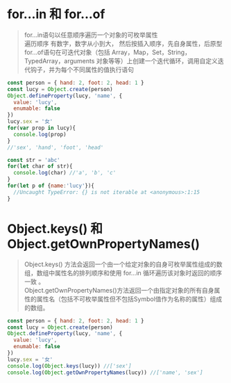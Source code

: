 # for...in 和 for...of
> for...in语句以任意顺序遍历一个对象的可枚举属性    
> 遍历顺序 有数字，数字从小到大， 然后按插入顺序，先自身属性，后原型  
> for...of语句在可迭代对象（包括 Array，Map，Set，String，TypedArray，arguments 对象等等）上创建一个迭代循环，调用自定义迭代钩子，并为每个不同属性的值执行语句
```js
const person = { hand: 2, foot: 2, head: 1 }
const lucy = Object.create(person)
Object.defineProperty(lucy, 'name', {
  value: 'lucy',
  enumable: false
})
lucy.sex = '女'
for(var prop in lucy){
  console.log(prop)
}
//'sex', 'hand', 'foot', 'head'

const str = 'abc'
for(let char of str){
  console.log(char) //'a', 'b', 'c'
}
for(let p of {name:'lucy'}){
  //Uncaught TypeError: {} is not iterable at <anonymous>:1:15
}
```

# Object.keys() 和 Object.getOwnPropertyNames()
> Object.keys() 方法会返回一个由一个给定对象的自身可枚举属性组成的数组，数组中属性名的排列顺序和使用 for...in 循环遍历该对象时返回的顺序一致 。  
> Object.getOwnPropertyNames()方法返回一个由指定对象的所有自身属性的属性名（包括不可枚举属性但不包括Symbol值作为名称的属性）组成的数组。
```js
const person = { hand: 2, foot: 2, head: 1 }
const lucy = Object.create(person)
Object.defineProperty(lucy, 'name', {
  value: 'lucy',
  enumable: false
})
lucy.sex = '女'
console.log(Object.keys(lucy)) //['sex']
console.log(Object.getOwnPropertyNames(lucy)) //['name', 'sex']
```

